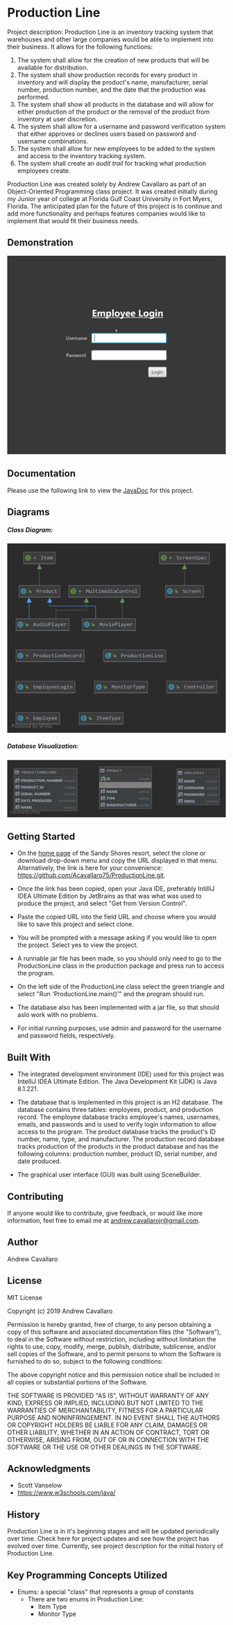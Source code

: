 # Production Line

Project description: Production Line is an inventory tracking system that warehouses and other large companies would be able to implement into their business. It allows for the following functions:
  1. The system shall allow for the creation of new products that will be available for distribution.
  2. The system shall show production records for every product in inventory and will display the product's name, manufacturer, serial number, production number, and the date that the production was performed.
  3. The system shall show all products in the database and will allow for either production of the product or the removal of the product from inventory at user discretion.
  4. The system shall allow for a username and password verification system that either approves or declines users based on password and username combinations.
  5. The system shall allow for new employees to be added to the system and access to the inventory tracking system.
  6. The system shall create an _audit trail_ for tracking what production employees create.
  
Production Line was created solely by Andrew Cavallaro as part of an Object-Oriented Programming class project. It was created initially during my Junior year of college at Florida Gulf Coast University in Fort Myers, Florida. The anticipated plan for the future of this project is to continue and add more functionality and perhaps features companies would like to implement that would fit their business needs.

## Demonstration

![Production Line](src/images/xt9vKgkhPF.gif)

## Documentation

Please use the following link to view the [JavaDoc](https://acavallaro75.github.io/ProductionLine/index.html) for this project.

## Diagrams
##### Class Diagram:

![Class Diagram](src/diagrams/class_diagram.png)

##### Database Visualization:

![Database Diagram](src/diagrams/database_tables.png)

## Getting Started

- On the [home page](https://github.com/Acavallaro75/ProductionLine) of the Sandy Shores resort, select the clone or download drop-down menu and copy the URL displayed in that menu. Alternatively, the link is here for your convenience: https://github.com/Acavallaro75/ProductionLine.git.

- Once the link has been copied, open your Java IDE, preferably IntilliJ IDEA Ultimate Edition by JetBrains as that was what was used to produce the project, and select "Get from Version Control".

- Paste the copied URL into the field URL and choose where you would like to save this project and select clone.

- You will be prompted with a message asking if you would like to open the project. Select yes to view the project.

- A runnable jar file has been made, so you should only need to go to the ProductionLine class in the production package and press run to access the program.

- On the left side of the ProductionLine class select the green triangle and select "Run 'ProductionLine.main()'" and the program should run.

- The database also has been implemented with a jar file, so that should aslo work with no problems.

- For initial running purposes, use admin and password for the username and password fields, respectively.

## Built With

- The integrated development environment (IDE) used for this project was IntelliJ IDEA Ultimate Edition. The Java Development Kit (JDK) is Java 8.1.221.

- The database that is implemented in this project is an H2 database. The database contains three tables: employees, product, and production record. The employee database tracks employee's names, usernames, emails, and passwords and is used to verify login information to allow access to the program. The product database tracks the product's ID number, name, type, and manufacturer. The production record database tracks production of the products in the product database and has the following columns: production number, product ID, serial number, and date produced.

- The graphical user interface (GUI) was built using SceneBuilder.

## Contributing

If anyone would like to contribute, give feedback, or would like more information, feel free to email me at andrew.cavallarojr@gmail.com.

## Author
Andrew Cavallaro

## License

MIT License

Copyright (c) 2019 Andrew Cavallaro

Permission is hereby granted, free of charge, to any person obtaining a copy
of this software and associated documentation files (the "Software"), to deal
in the Software without restriction, including without limitation the rights
to use, copy, modify, merge, publish, distribute, sublicense, and/or sell
copies of the Software, and to permit persons to whom the Software is
furnished to do so, subject to the following conditions:

The above copyright notice and this permission notice shall be included in all
copies or substantial portions of the Software.

THE SOFTWARE IS PROVIDED "AS IS", WITHOUT WARRANTY OF ANY KIND, EXPRESS OR
IMPLIED, INCLUDING BUT NOT LIMITED TO THE WARRANTIES OF MERCHANTABILITY,
FITNESS FOR A PARTICULAR PURPOSE AND NONINFRINGEMENT. IN NO EVENT SHALL THE
AUTHORS OR COPYRIGHT HOLDERS BE LIABLE FOR ANY CLAIM, DAMAGES OR OTHER
LIABILITY, WHETHER IN AN ACTION OF CONTRACT, TORT OR OTHERWISE, ARISING FROM,
OUT OF OR IN CONNECTION WITH THE SOFTWARE OR THE USE OR OTHER DEALINGS IN THE
SOFTWARE.

## Acknowledgments

- Scott Vanselow
- https://www.w3schools.com/java/

## History

Production Line is in it's beginning stages and will be updated periodically over time. Check here for project updates and see how the project has evolved over time. Currently, see project description for the initial history of Production Line.

## Key Programming Concepts Utilized

- Enums: a special "class" that represents a group of constants
  - There are two enums in Production Line:
    - Item Type
    - Monitor Type
